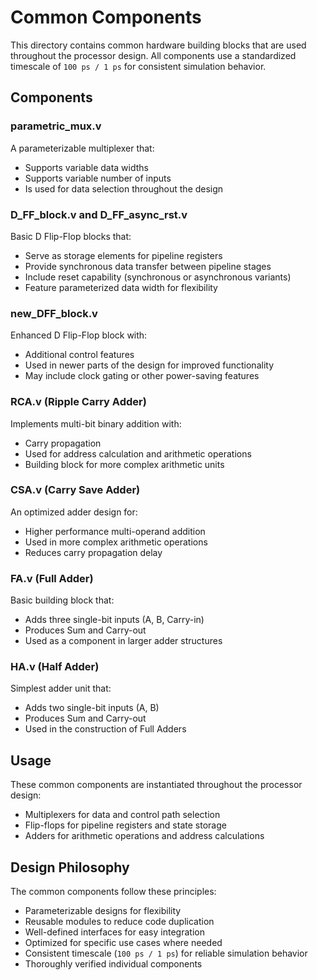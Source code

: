 # Common Components

This directory contains common hardware building blocks that are used throughout the processor design. All components use a standardized timescale of `100 ps / 1 ps` for consistent simulation behavior.

## Components

### parametric_mux.v

A parameterizable multiplexer that:
- Supports variable data widths
- Supports variable number of inputs
- Is used for data selection throughout the design

### D_FF_block.v and D_FF_async_rst.v

Basic D Flip-Flop blocks that:
- Serve as storage elements for pipeline registers
- Provide synchronous data transfer between pipeline stages
- Include reset capability (synchronous or asynchronous variants)
- Feature parameterized data width for flexibility

### new_DFF_block.v

Enhanced D Flip-Flop block with:
- Additional control features
- Used in newer parts of the design for improved functionality
- May include clock gating or other power-saving features

### RCA.v (Ripple Carry Adder)

Implements multi-bit binary addition with:
- Carry propagation
- Used for address calculation and arithmetic operations
- Building block for more complex arithmetic units

### CSA.v (Carry Save Adder)

An optimized adder design for:
- Higher performance multi-operand addition
- Used in more complex arithmetic operations
- Reduces carry propagation delay

### FA.v (Full Adder)

Basic building block that:
- Adds three single-bit inputs (A, B, Carry-in)
- Produces Sum and Carry-out
- Used as a component in larger adder structures

### HA.v (Half Adder)

Simplest adder unit that:
- Adds two single-bit inputs (A, B)
- Produces Sum and Carry-out
- Used in the construction of Full Adders

## Usage

These common components are instantiated throughout the processor design:
- Multiplexers for data and control path selection
- Flip-flops for pipeline registers and state storage
- Adders for arithmetic operations and address calculations

## Design Philosophy

The common components follow these principles:
- Parameterizable designs for flexibility
- Reusable modules to reduce code duplication
- Well-defined interfaces for easy integration
- Optimized for specific use cases where needed
- Consistent timescale (`100 ps / 1 ps`) for reliable simulation behavior
- Thoroughly verified individual components
